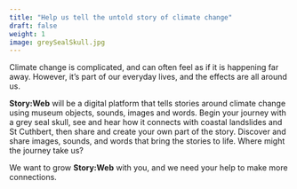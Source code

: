 ```yaml
---
title: "Help us tell the untold story of climate change"
draft: false
weight: 1
image: greySealSkull.jpg
---
```

Climate change is complicated, and can often feel as if it is happening far away. However, it’s part of our everyday lives, and the effects are all around us.  

**Story:Web** will be a digital platform that tells stories around climate change using museum objects, sounds, images and words. Begin your journey with a grey seal skull, see and hear how it connects with coastal landslides and St Cuthbert, then share and create your own part of the story. Discover and share images, sounds, and words that bring the stories to life. Where might the journey take us? 

We want to grow **Story:Web** with you, and we need your help to make more connections. 